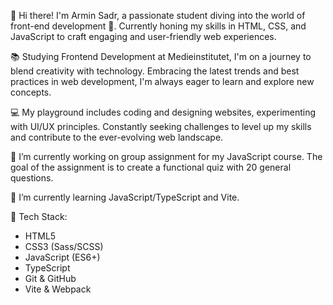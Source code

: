 👋 Hi there! I'm Armin Sadr, a passionate student diving into the world of front-end development 🚀. Currently honing my skills in HTML, CSS, and JavaScript to craft engaging and user-friendly web experiences.

📚 Studying Frontend Development at Medieinstitutet, I'm on a journey to blend creativity with technology. Embracing the latest trends and best practices in web development, I'm always eager to learn and explore new concepts.

💻 My playground includes coding and designing websites, experimenting with UI/UX principles. Constantly seeking challenges to level up my skills and contribute to the ever-evolving web landscape.

🔭 I’m currently working on group assignment for my JavaScript course. The goal of the assignment is to create a functional quiz with 20 general questions.

🌱 I’m currently learning JavaScript/TypeScript and Vite.


🔧 Tech Stack:
- HTML5
- CSS3 (Sass/SCSS)
- JavaScript (ES6+)
- TypeScript
- Git & GitHub
- Vite & Webpack
